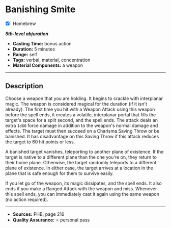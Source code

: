 # Banishing Smite
- [x] Homebrew

***5th-level abjuration***
- **Casting Time:** bonus action
- **Duration:** 5 minutes
- **Range:** self
- **Tags:** verbal, material, concentration
- **Material Components:** a weapon

---

## Description
Choose a weapon that you are holding.
It begins to crackle with interplanar magic.
The weapon is considered magical for the duration (if it isn't already).
The first time you hit with a Weapon Attack using this weapon before the spell ends, it creates a volatile, interplanar portal that fills the target's space for a split second, and the spell ends.
The attack deals an extra `1d60` force damage in addition to the weapon's normal damage and effects.
The target must then succeed on a Charisma Saving Throw or be banished.
It has disadvantage on this Saving Throw if this attack reduces the target to 60 hit points or less.

A banished target vanishes, teleporting to another plane of existence.
If the target is native to a different plane than the one you're on, they return to their home plane.
Otherwise, the target randomly teleports to a different plane of existence.
In either case, the target arrives at a location in the plane that is safe enough for them to survive easily.

If you let go of the weapon, its magic dissipates, and the spell ends.
It also ends if you make a Ranged Attack with the weapon and miss.
Whenever this spell ends, you can immediately cast it again using the same weapon (no action required).

---

- **Sources:** PHB, page 216
- **Quality Assurance:** :star: personal pass

